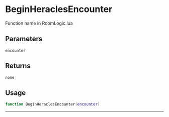 # BeginHeraclesEncounter
Function name in RoomLogic.lua
## Parameters
`encounter`
## Returns
`none`
## Usage
```lua
function BeginHeraclesEncounter(encounter)
```
---
